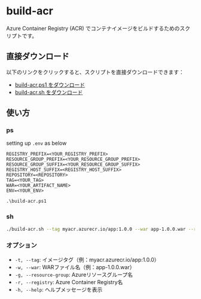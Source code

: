 # build-acr

Azure Container Registry (ACR) でコンテナイメージをビルドするためのスクリプトです。

## 直接ダウンロード

以下のリンクをクリックすると、スクリプトを直接ダウンロードできます：

- [build-acr.ps1 をダウンロード](https://raw.githubusercontent.com/striderkein/build-acr/main/build-acr.ps1)
- [build-acr.sh をダウンロード](https://raw.githubusercontent.com/striderkein/build-acr/main/build-acr.sh)

## 使い方

### ps

setting up `.env` as below
```
REGISTRY_PREFIX=<YOUR_REGISTRY_PREFIX>
RESOURCE_GROUP_PREFIX=<YOUR_RESOURCE_GROUP_PREFIX>
RESOURCE_GROUP_SUFFIX=<YOUR_RESOURCE_GROUP_SUFFIX>
REGISTRY_HOST_SUFFIX=<REGISTRY_HOST_SUFFIX>
REPOSITORY=<REPOSITORY>
TAG=<YOUR_TAG>
WAR=<YOUR_ARTIFACT_NAME>
ENV=<YOUR_ENV>
```

```ps
.\build-acr.ps1
```

### sh

```bash
./build-acr.sh --tag myacr.azurecr.io/app:1.0.0 --war app-1.0.0.war --resource-group myResourceGroup --registry myAcrName
```

### オプション

- `-t, --tag`: イメージタグ（例：myacr.azurecr.io/app:1.0.0）
- `-w, --war`: WARファイル名（例：app-1.0.0.war）
- `-g, --resource-group`: Azureリソースグループ名
- `-r, --registry`: Azure Container Registry名
- `-h, --help`: ヘルプメッセージを表示
